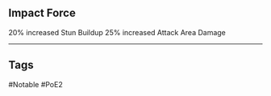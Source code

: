 ## Impact Force
20% increased Stun Buildup
25% increased Attack Area Damage

---
## Tags
#Notable
#PoE2
